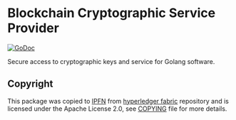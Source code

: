 # Blockchain Cryptographic Service Provider

[![GoDoc][badge-godoc]][godoc-ipfn]

Secure access to cryptographic keys and service for Golang software.

## Copyright

This package was copied to [IPFN](https://github.com/ipfn/go-ipfn-bccsp) from [hyperledger fabric](https://github.com/hyperledger/fabric) repository and is licensed under the Apache License 2.0, see [COPYING](https://github.com/ipfn/go-ipfn-bccsp/blob/master/COPYING.txt) file for more details.

[godoc-ipfn]: https://godoc.org/github.com/ipfn/go-ipfn-bccsp
[badge-godoc]: https://godoc.org/github.com/ipfn/go-ipfn-bccsp?status.svg
